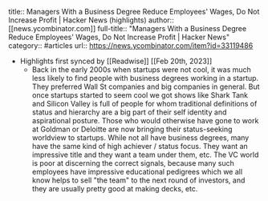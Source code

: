 title:: Managers With a Business Degree Reduce Employees' Wages, Do Not Increase Profit | Hacker News (highlights)
author:: [[news.ycombinator.com]]
full-title:: "Managers With a Business Degree Reduce Employees' Wages, Do Not Increase Profit | Hacker News"
category:: #articles
url:: https://news.ycombinator.com/item?id=33119486

- Highlights first synced by [[Readwise]] [[Feb 20th, 2023]]
	- Back in the early 2000s when startups were not cool, it was much less likely to find people with business degrees working in a startup. They preferred Wall St companies and big companies in general.
	  But once startups started to seem cool we got shows like Shark Tank and Silicon Valley is full of people for whom traditional definitions of status and hierarchy are a big part of their self identity and aspirational posture. Those who would otherwise have gone to work at Goldman or Deloitte are now bringing their status-seeking worldview to startups. While not all have business degrees, many have the same kind of high achiever / status focus. They want an impressive title and they want a team under them, etc.
	  The VC world is poor at discerning the correct signals, because many such employees have impressive educational pedigrees which we all know helps to sell "the team" to the next round of investors, and they are usually pretty good at making decks, etc.